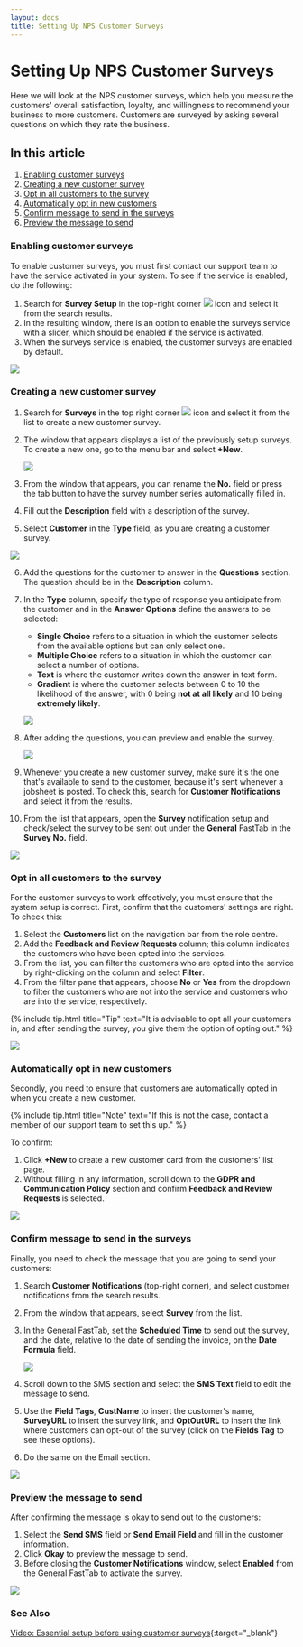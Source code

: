 ```yaml
---
layout: docs
title: Setting Up NPS Customer Surveys
---
```


#   Setting Up NPS Customer Surveys

Here we will look at the NPS customer surveys, which help you measure the customers' overall satisfaction, loyalty, and willingness to recommend your business to more customers. Customers are surveyed by asking several questions on which they rate the business.

## In this article
1. [Enabling customer surveys](#enabling-customer-surveys)
2. [Creating a new customer survey](#creating-a-new-customer-survey)
3. [Opt in all customers to the survey](#opt-in-all-customers-to-the-survey)
4. [Automatically opt in new customers](#automatically-opt-in-new-customers)
5. [Confirm message to send in the surveys](#confirm-message-to-send-in-the-surveys)
6. [Preview the message to send](#preview-the-message-to-send)


### Enabling customer surveys
To enable customer surveys, you must first contact our support team to have the service activated in your system. To see if the service is enabled, do the following:
1. Search for **Survey Setup** in the top-right corner ![](media/search_icon.png) icon and select it from the search results.
2. In the resulting window, there is an option to enable the surveys service with a slider, which should be enabled if the service is activated.
3. When the surveys service is enabled, the customer surveys are enabled by default.

![](media/garagehive-surveys-customer01.gif)

### Creating a new customer survey
1. Search for **Surveys** in the top right corner ![](media/search_icon.png) icon and select it from the list to create a new customer survey.
2. The window that appears displays a list of the previously setup surveys. To create a new one, go to the menu bar and select **+New**.

   ![](media/garagehive-surveys-customer001.gif)

3. From the window that appears, you can rename the **No.** field or press the tab button to have the survey number series automatically filled in.
4. Fill out the **Description** field with a description of the survey.
5. Select **Customer** in the **Type** field, as you are creating a customer survey.

  ![](media/garagehive-surveys-customer002.gif)

6. Add the questions for the customer to answer in the **Questions** section. The question should be in the **Description** column.
7. In the **Type** column, specify the type of response you anticipate from the customer and in the **Answer Options** define the answers to be selected:
   - **Single Choice** refers to a situation in which the customer selects from the available options but can only select one.
   - **Multiple Choice** refers to a situation in which the customer can select a number of options.
   - **Text** is where the customer writes down the answer in text form.
   - **Gradient** is where the customer selects between 0 to 10 the likelihood of the answer, with 0 being **not at all likely** and 10 being **extremely likely**.

   ![](media/garagehive-surveys-customer003.gif)

8. After adding the questions, you can preview and enable the survey.

   ![](media/garagehive-surveys-customer004.gif)

9. Whenever you create a new customer survey, make sure it's the one that's available to send to the customer, because it's sent whenever a jobsheet is posted. To check this, search for **Customer Notifications** and select it from the results.
10. From the list that appears, open the **Survey** notification setup and check/select the survey to be sent out under the **General** FastTab in the **Survey No.** field.

   ![](media/garagehive-surveys-customer005.gif)

### Opt in all customers to the survey
For the customer surveys to work effectively, you must ensure that the system setup is correct. First, confirm that the customers' settings are right. To check this:
1. Select the **Customers** list on the navigation bar from the role centre.
2. Add the **Feedback and Review Requests** column; this column indicates the customers who have been opted into the services.
3. From the list, you can filter the customers who are opted into the service by right-clicking on the column and select **Filter**. 
4. From the filter pane that appears, choose **No** or **Yes** from the dropdown to filter the customers who are not into the service and customers who are into the service, respectively. 


{% include tip.html title="Tip" text="It is advisable to opt all your customers in, and after sending the survey, you give them the option of opting out." %}

![](media/garagehive-surveys-customer1.gif)

### Automatically opt in new customers
Secondly, you need to ensure that customers are automatically opted in when you create a new customer. 

{% include tip.html title="Note" text="If this is not the case, contact a member of our support team to set this up." %}

To confirm:
1. Click **+New** to create a new customer card from the customers' list page. 
2. Without filling in any information, scroll down to the **GDPR and Communication Policy** section and confirm **Feedback and Review Requests** is selected.

![](media/garagehive-surveys-customer2.gif)

### Confirm message to send in the surveys
Finally, you need to check the message that you are going to send your customers:
1. Search **Customer Notifications** (top-right corner), and select customer notifications from the search results.
2. From the window that appears, select **Survey** from the list. 
3. In the General FastTab, set the **Scheduled Time** to send out the survey, and the date, relative to the date of sending the invoice, on the **Date Formula** field.

    ![](media/garagehive-surveys-customer3.gif)

4. Scroll down to the SMS section and select the **SMS Text** field to edit the message to send.
5. Use the **Field Tags**, **CustName** to insert the customer's name, **SurveyURL** to insert the survey link, and **OptOutURL** to insert the link where customers can opt-out of the survey (click on the **Fields Tag** to see these options). 
6. Do the same on the Email section. 

![](media/garagehive-surveys-customer4.gif)

### Preview the message to send
After confirming the message is okay to send out to the customers: 
1. Select the **Send SMS** field or **Send Email Field** and fill in the customer information. 
2. Click **Okay** to preview the message to send. 
3. Before closing the **Customer Notifications** window, select **Enabled** from the General FastTab to activate the survey.

![](media/garagehive-surveys-customer5.gif)

### See Also

[Video: Essential setup before using customer surveys](https://www.youtube.com/watch?v=76r8iXfzEck){:target="_blank"}